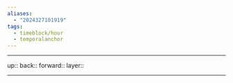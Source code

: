 ```yaml
---
aliases:
  - "2024327101919"
tags:
  - timeblock/hour
  - temporalanchor
---
```




***

up:: 
back:: 
forward:: 
layer:: 

***
